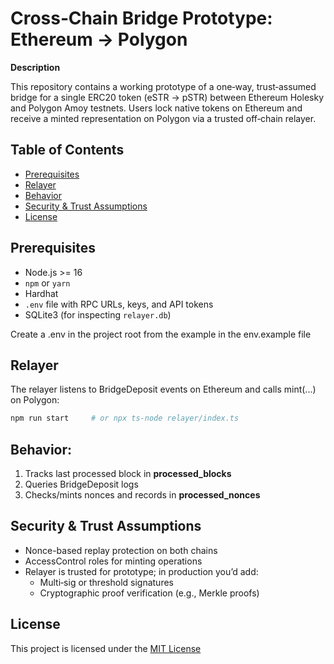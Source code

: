 # Cross‑Chain Bridge Prototype: Ethereum → Polygon

**Description**

This repository contains a working prototype of a one‑way, trust‑assumed bridge for a single ERC20 token (eSTR → pSTR) between Ethereum Holesky and Polygon Amoy testnets. Users lock native tokens on Ethereum and receive a minted representation on Polygon via a trusted off‑chain relayer.

## Table of Contents
- [Prerequisites](#prerequisites)
- [Relayer](#relayer)
- [Behavior](#behavior)
- [Security & Trust Assumptions](#security-&-trust-assumptions)
- [License](#license)

## Prerequisites

- Node.js >= 16  
- `npm` or `yarn`  
- Hardhat  
- `.env` file with RPC URLs, keys, and API tokens  
- SQLite3 (for inspecting `relayer.db`)

Create a .env in the project root from the example in the env.example file

## Relayer
The relayer listens to BridgeDeposit events on Ethereum and calls mint(...) on Polygon:
```bash
npm run start     # or npx ts-node relayer/index.ts
```

## Behavior:
1. Tracks last processed block in **processed_blocks**
2. Queries BridgeDeposit logs
3. Checks/mints nonces and records in **processed_nonces**

## Security & Trust Assumptions
* Nonce-based replay protection on both chains
* AccessControl roles for minting operations
* Relayer is trusted for prototype; in production you’d add:
    * Multi‑sig or threshold signatures
    * Cryptographic proof verification (e.g., Merkle proofs)


## License
This project is licensed under the [MIT License](./LICENSE)